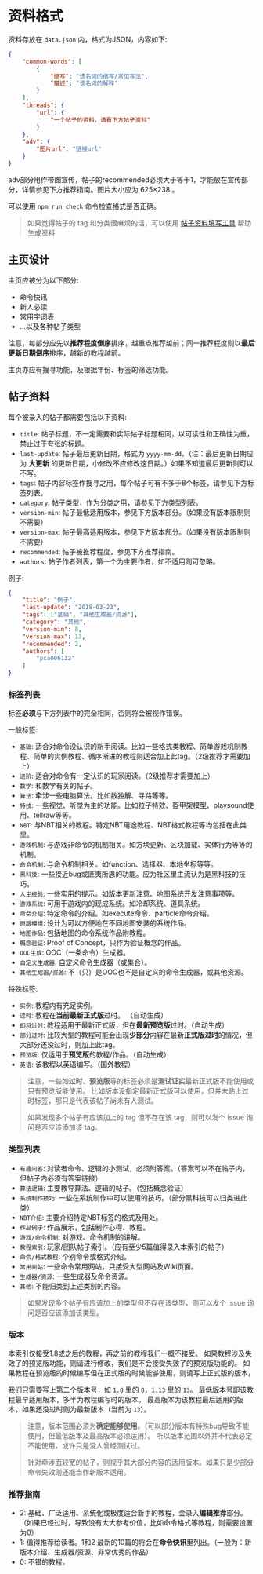 # 资料格式
资料存放在 `data.json` 内，格式为JSON，内容如下:

```json
{
    "common-words": [
        {
            "缩写": "该名词的缩写/常见写法",
            "描述": "该名词的解释"
        }
    ],
    "threads": {
        "url": {
            "一个帖子的资料，请看下方帖子资料"
        }
    },
    "adv": {
        "图片url": "链接url"
    }
}
```

adv部分用作带图宣传，帖子的recommended必须大于等于1，才能放在宣传部分，详情参见下方推荐指南。图片大小应为 625×238 。

可以使用 `npm run check` 命令检查格式是否正确。

> 如果觉得帖子的 tag 和分类很麻烦的话，可以使用 [帖子资料填写工具](https://pca006132.github.io/CommandReference/tool.html) 帮助生成资料

## 主页设计
主页应被分为以下部分:
* 命令快讯
* 新人必读
* 常用字词表
* ...以及各种帖子类型

注意，每部分应先以**推荐程度倒序**排序，越重点推荐越前；同一推荐程度则以**最后更新日期倒序**排序，越新的教程越前。

主页亦应有搜寻功能，及根据年份、标签的筛选功能。

## 帖子资料
每个被录入的帖子都需要包括以下资料:

* `title`: 帖子标题，不一定需要和实际帖子标题相同，以可读性和正确性为重，禁止过于夸张的标题。
* `last-update`: 帖子最后更新日期，格式为 `yyyy-mm-dd`。（注：最后更新日期应为 **大更新** 的更新日期，小修改不应修改这日期。）如果不知道最后更新则可以不写。
* `tags`: 帖子内容标签作搜寻之用，每个帖子可有不多于8个标签，请参见下方标签列表。
* `category`: 帖子类型，作为分类之用，请参见下方类型列表。
* `version-min`: 帖子最低适用版本，参见下方版本部分。（如果没有版本限制则不需要）
* `version-max`: 帖子最高适用版本，参见下方版本部分。（如果没有版本限制则不需要）
* `recommended`: 帖子被推荐程度，参见下方推荐指南。
* `authors`: 帖子作者列表，第一个为主要作者，如不适用则可忽略。

例子:
```json
{
    "title": "例子",
    "last-update": "2018-03-23",
    "tags": ["基础", "其他生成器/资源"],
    "category": "其他",
    "version-min": 8,
    "version-max": 13,
    "recommended": 2,
    "authors": [
        "pca006132"
    ]
}
```

### 标签列表
标签**必须**与下方列表中的完全相同，否则将会被视作错误。

一般标签:

* `基础`: 适合对命令没认识的新手阅读。比如一些格式类教程、简单游戏机制教程、简单的实例教程、循序渐进的教程则适合加上此tag。（2级推荐才需要加上）
* `进阶`: 适合对命令有一定认识的玩家阅读。（2级推荐才需要加上）
* `数学`: 和数学有关的帖子。
* `算法`: 牵涉一些电脑算法。比如数独解、寻路等等。
* `特技`: 一些视觉、听觉为主的功能。比如粒子特效、盔甲架模型、playsound使用、tellraw等等。
* `NBT`: 与NBT相关的教程。特定NBT用途教程、NBT格式教程等均包括在此类里。
* `游戏机制`: 与游戏非命令的机制相关。如方块更新、区块加载、实体行为等等的机制。
* `命令机制`: 与命令机制相关。如function、选择器、本地坐标等等。
* `黑科技`: 一些接近bug或匪夷所思的功能。应为社区里主流认为是黑科技的技巧。
* `人生经验`: 一些实用的提示。如版本更新注意、地图系统开发注意事项等。
* `游戏系统`: 可用于游戏内的现成系统。如冷却系统、道具系统。
* `命令介绍`: 特定命令的介绍。如execute命令、particle命令介绍。
* `原版模组`: 设计为可以方便地在不同地图安装的系统作品。
* `地图作品`: 包括地图的命令系统作品附教程。
* `概念验证`: Proof of Concept，只作为验证概念的作品。
* `OOC生成`: OOC（一条命令）生成器。
* `自定义生成器`: 自定义命令生成器（或集合）。
* `其他生成器/资源`: 不（只）是OOC也不是自定义的命令生成器，或其他资源。

特殊标签:

* `实例`: 教程内有充足实例。
* `过时`: 教程在**当前最新正式版**过时。 （自动生成）
* `即将过时`: 教程适用于最新正式版，但在**最新预览版**过时。（自动生成）
* `部分过时`: 比较大型的教程可能会出现**少部分**内容在最新**正式版过时**的情况，但大部分还没过时，则加上此tag。
* `预览版`: 仅适用于**预览版**的教程/作品。（自动生成）
* `英语`: 该教程以英语编写。（国外教程）

> 注意，一些如**过时**、**预览版**等的标签必须是**测试证实**最新正式版不能使用或只有预览版能使用。
> 比如版本没指定最新正式版可以使用，但并未贴上过时标签，那只是代表该帖子尚未有人测试。
>
> 如果发现多个帖子有应该加上的 tag 但不存在该 tag，则可以发个 issue 询问是否应该添加该 tag。

### 类型列表
* `有趣问答`: 对读者命令、逻辑的小测试，必须附答案。（答案可以不在帖子内，但帖子内必须有答案链接）
* `算法逻辑`: 主要教导算法、逻辑的帖子。（包括概念验证）
* `系统制作技巧`: 一些在系统制作中可以使用的技巧。（部分黑科技可以归类进此类）
* `NBT介绍`: 主要介绍特定NBT标签的格式及用处。
* `作品例子`: 作品展示，包括制作心得、教程。
* `游戏/命令机制`: 对游戏、命令机制的讲解。
* `教程索引`: 玩家/团队帖子索引。（应有至少5篇值得录入本索引的帖子）
* `命令/格式教程`: 个别命令或格式介绍。
* `常用网站`: 一些命令常用网站，只接受大型网站及Wiki页面。
* `生成器/资源`: 一些生成器及命令资源。
* `其他`: 不能归类到上述类别的内容。

> 如果发现多个帖子有应该加上的类型但不存在该类型，则可以发个 issue 询问是否应该添加该类型。

### 版本

本索引仅接受1.8或之后的教程，再之前的教程我们一概不接受。
如果教程涉及失效了的预览版功能，则请进行修改，我们是不会接受失效了的预览版功能的。
如果教程在预览版的时候编写但在正式版的时候能够使用，则请写上正式版的版本。

我们只需要写上第二个版本号，如 `1.8` 里的 `8`，`1.13` 里的 `13`。
最低版本号即该教程最早适用版本，多半为教程编写时的版本。
最高版本为该教程最后适用的版本，如果还没过时则为最新版本（当前为 `13`）。

> 注意，版本范围必须为**确定能够使用**。（可以部分版本有特殊bug导致不能使用，但最低版本及最高版本必须适用）。
> 所以版本范围以外并不代表必定不能使用，或许只是没人曾经测试过。
>
> 针对牵涉面较宽的帖子，则视乎其大部分内容的适用版本。如果只是少部分命令失效则还能当作新版本适用。

### 推荐指南

* 2: 基础、广泛适用、系统化或极度适合新手的教程，会录入**编辑推荐**部分。（如果已经过时，导致没有太大参考价值，比如命令格式等教程，则需要设置为0）
* 1: 值得推荐给读者。1和2 最新的10篇的将会在**命令快讯**里列出。（一般为：新版本介绍、生成器/资源、非常优秀的作品）
* 0: 不错的教程。

